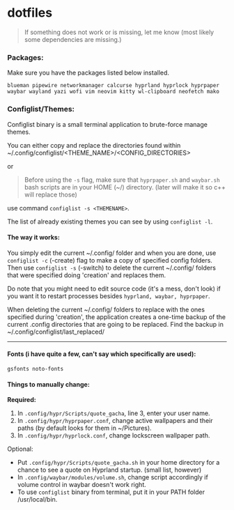 # dotfiles
> If something does not work or is missing, let me know (most likely some dependencies are missing.)

### Packages:
Make sure you have the packages listed below installed.

`blueman pipewire networkmanager calcurse hyprland hyprlock hyprpaper waybar wayland yazi wofi vim neovim kitty wl-clipboard neofetch mako`

### Configlist/Themes:

Configlist binary is a small terminal application to brute-force manage themes.

You can either copy and replace the directories found within ~/.config/configlist/<THEME_NAME>/<CONFIG_DIRECTORIES>

or

> Before using the `-s` flag, make sure that `hyprpaper.sh` and `waybar.sh` bash scripts are in your HOME (~/) directory. (later will make it so c++ will replace those)

use command `configlist -s <THEMENAME>`. 

The list of already existing themes you can see by using `configlist -l`.

#### The way it works:

You simply edit the current ~/.config/ folder and when you are done, use `configlist -c` (-create) flag to make a copy of specified config folders. 
Then use `configlist -s` (-switch) to delete the current ~/.config/ folders that were specified doing 'creation' and replaces them.

Do note that you might need to edit source code (it's a mess, don't look) if you want it to restart processes besides `hyprland, waybar, hyprpaper`.

When deleting the current ~/.config/ folders to replace with the ones specified during 'creation', 
the application creates a one-time backup of the current .config directories that are going to be replaced. Find the backup in ~/.config/configlist/last_replaced/

---

#### Fonts (i have quite a few, can't say which specifically are used):

`gsfonts noto-fonts`

#### Things to manually change:

**Required:**
1) In `.config/hypr/Scripts/quote_gacha`, line 3, enter your user name.
2) In `.config/hypr/hyprpaper.conf`, change active wallpapers and their paths (by default looks for them in ~/Pictures).
3) In `.config/hypr/hyprlock.conf`, change lockscreen wallpaper path.

Optional: 
* Put `.config/hypr/Scripts/quote_gacha.sh` in your home directory for a chance to see a quote on Hyprland startup. (small list, however)
* In `.config/waybar/modules/volume.sh`, change script accordingly if volume control in waybar doesn't work right.
* To use `configlist` binary from terminal, put it in your PATH folder /usr/local/bin.
